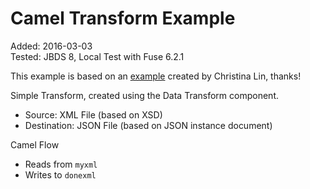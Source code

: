 Camel Transform Example
===

Added: 2016-03-03  
Tested: JBDS 8, Local Test with Fuse 6.2.1  

This example is based on an [example]() created by Christina Lin, thanks!  

Simple Transform, created using the Data Transform component.
* Source: XML File (based on XSD)
* Destination: JSON File (based on JSON instance document)

Camel Flow
* Reads from `myxml`
* Writes to `donexml`



